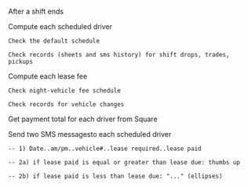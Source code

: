
After a shift ends

Compute each scheduled driver

	Check the default schedule
	
	Check records (sheets and sms history) for shift drops, trades, pickups
	
	
Compute each lease fee

	Check night-vehicle fee schedule

	Check records for vehicle changes


Get payment total for each driver from Square	

Send two SMS messagesto each scheduled driver

	-- 1) Date..am/pm..vehicle#..lease required..lease paid
	
	-- 2a) if lease paid is equal or greater than lease due: thumbs up

	-- 2b) if lease paid is less than lease due: "..." (ellipses)
	
	
